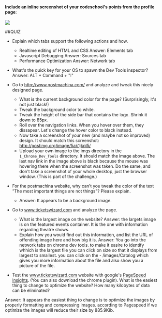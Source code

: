 #### Include an inline screenshot of your codeschool's points from the profile page:
<img src="images/Screenshot 2014-05-26 03.50.09.png">
<!-- Modify the Markdown to include your answers. Don't delete the questions! -->

##QUIZ
* Explain which tabs support the following actions and how.
  * Realtime editing of HTML and CSS 
    Answer: Elements tab 
  * Javascript Debugging
    Answer: Sources tab 
  * Performance Optimization
    Answer: Network tab

* What's the quick key for your OS to spawn the Dev Tools inspector?
  Answer: ALT + Command + "I" 

* Go to http://www.postmachina.com/ and analyze and tweak this nicely designed page.
  * What is the current background color for the page?  (Surprisingly, it's not just black!)
  * Tweak the background color to white.
  * Tweak the height of the side bar that contains the logo.  Shrink it down to 85px.
  * Roll over the navigation links.  When you hover over them, they dissapear.  Let's change the hover color to black instead.
  * Now take a screenshot of your new (and maybe not so improved) design.  It should match this screenshot: http://postimg.org/image/5ak1jkpl5/
  * Upload your own image to the imgs directory in the `1_Chrome_Dev_Tools` directory.  It should match the image above. The last nav link in the image above is black because the mouse was hovering there when the screenshot was taken. Do the same, and don't take a screenshot of your whole desktop, just the browser window. (This is part of the challenge.)

* For the postmachina website, why can't you tweak the color of the text "The most important things are not things"?  Please explain.
   - Answer: It appears to be a background image.

* Go to www.ticketswizard.com and analyze the page.  
  * What is the largest image on the website? 
     Answer: the largets image is on the featured events container. It is the one with information regarding theatre shows. 
  * Explain how you would find out this information, and list the URL of offending image here and how big it is. 
     Answer: You go into the network tabs on chrome dev tools. to make it easire to identify whhich is the largest file you can click on size so that it displays from largest to smallest. you can click on the - /images/Catalog which gives you more information about the file and also show you a picture of the file.


* Test the www.ticketswizard.com website with google's [PageSpeed Insights](http://www.ticketswizard.com/).  (You can also download the chrome plugin).  What is the easiest thing to change to optimize the website?  How many kilobytes of data can be eliminated?

Answer: It appears the easiest thing to change is to optimize the images by properly formatting and compressing images. according to Pagespeed if we optimize the images will reduce their size  by 885.9Kib.  
